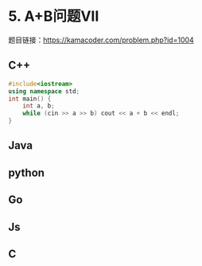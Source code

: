 
# 5. A+B问题VII 

题目链接：https://kamacoder.com/problem.php?id=1004 

## C++

```CPP
#include<iostream>
using namespace std;
int main() {
    int a, b;
    while (cin >> a >> b) cout << a + b << endl;
}
```
## Java 

## python 

## Go 

## Js 

## C 

